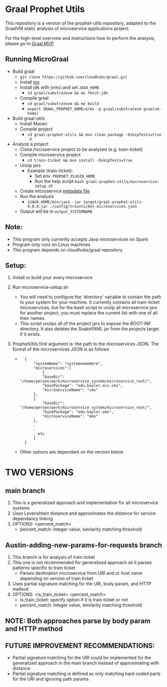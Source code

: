# Graal Prophet Utils

This repository is a version of the prophet-utils repository, adapted to the GraalVM static analysis of microservice
applications project.

For the high-level overview and instructions how to perform the analysis, please go
to [Graal MVP](https://github.com/cloudhubs/graal_mvp).

## Running MicroGraal

- Build graal
    - `git clone https://github.com/cloudhubs/graal.git`
    - Install [mx](https://github.com/graalvm/mx.git)
    - Install jdk with jvmci and set `JAVA_HOME`
      - `cd graal/substratevm && mx fetch-jdk`
    - Compile graal
      - `cd graal/substratevm && mx build`
      - `export GRAAL_PROPHET_HOME=$(mx -p graal/substratevm graalvm-home)`
- Build graal-utils
    - Install Maven
    - Compile project
      - `cd graal-prophet-utils && mvn clean package -DskipTests=true -X`
- Analyze a project
    - Clone microservice project to be analyzed (e.g. train-ticket)
    - Compile microservice project
      - `cd train-ticket && mvn install -DskipTests=true`
    - Unzip jars
        - Example (train-ticket):
          - Set env. `PROPHET_PLUGIN_HOME`
          - Run the help script `bash graal-prophet-utils/microservice-setup.sh`
    - Create microservice [metadata file](config/trainticket-microservices.json)
    - Run the analysis
      - `$JAVA_HOME/bin/java -jar target/graal-prophet-utils-0.0.8.jar ./config/trainticket-microservices.json`
    - Output will be in `output_SYSTEMNAME`


## Note:

- This program only currently accepts Java microservices on Spark
- Program only runs on Linux machines
- This program depends on cloudhubs/graal repository

## Setup:

1. Install or build your every microservice
2. Run microservice-setup.sh
   - You will need to configure the 'directory' variable to contain the path to your system for your machine. It
     currently contains all train-ticket microservices, but for the bash script to unzip all microservice jars for
     another project, you must replace the current list with one of all their names.
   - This script unzips all of the project jars to expose the BOOT-INF directory. It also deletes the SnakeYAML jar
     from the projects target if it exists.

3. ProphetUtils first argument is: the path to the microservices JSON. The format of the microservices JSON is as
   follows
    - ```
        {
            "systemName": "systemnameHere",
            "microservices":[
                {
                "baseDir": "/home/person/work/microservice_system/microservice_root/",
                "basePackage": "edu.baylor.ecs.cms",
                "microserviceName": "cms"
            },
            {
                "baseDir": "/home/person/work/microservice_system/microservice_root/",
                "basePackage": "edu.baylor.ems",
                "microserviceName": "ems"
            },
            .
            .
            . etc
            ]
        }
        ```
    - Other options are dependant on the version below

# TWO VERSIONS

## main branch

1. This is a generalized approach and implementation for all microservice systems
2. Uses Levenshtein distance and approximates the distance for service dependancy linking
3. OPTIONS: <percent_match>
   * percent_match: integer value, similarity matching threshold

## Austin-adding-new-params-for-requests branch

1. This branch is for analysis of train ticket
2. This one is not recommended for generalized approach as it parses patterns specific to train ticket
    * Parses destination microservice from URI and or host name depending on version of train ticket
3. Uses partial signature matching for the URI, body param, and HTTP method
4. OPTIONS: <is_train_ticket> <percent_match>
    * is_train_ticket: specify option if it is train ticket or not
   * percent_match: integer value, similarity matching threshold

## NOTE: Both approaches parse by body param and HTTP method

## FUTURE IMPROVEMENT RECOMMENDATIONS:

- Partial signature matching for the URI could be implemented for the generalized approach in the main branch instead of
  approximating with distance
- Partial signature matching is defined as only matching hard coded parts for the URI and ignoring path params
